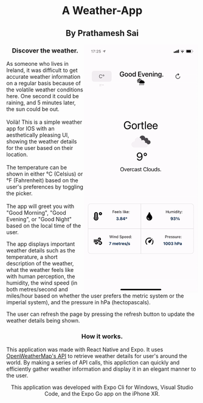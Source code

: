 # <h1 align="center">A Weather-App</h1>
<h2 align="center">By Prathamesh Sai</h2>
<img src="app-demo.gif" width="300" align="right"/>
<h3 align="center">Discover the weather.</h3>
<p>As someone who lives in Ireland, it was difficult to get accurate weather information on a regular basis because of the volatile weather conditions here. One second it could be raining, and 5 minutes later, the sun could be out. <br><br>
Voilà! This is a simple weather app for IOS with an aesthetically pleasing UI, showing the weather details for the user based on their location. <br><br> The temperature can be shown in either °C (Celsius) or °F (Fahrenheit) based on the user's preferences by toggling the picker. <br><br> The app will greet you with "Good Morning", "Good Evening", or "Good Night" based on the local time of the user.</p>
<p>The app displays important weather details such as the temperature, a short description of the weather, what the weather feels like with human perception, the humidity, the wind speed (in both metres/second and miles/hour based on whether the user prefers the metric system or the  imperial system), and the pressure in hPa (hectopascals). </p>
<p>The user can refresh the page by pressing the refresh button to update the weather details being shown.</p>

<h3 align="center">How it works.</h3>
<p>This application was made with React Native and Expo. It uses <a href="https://openweathermap.org/api">OpenWeatherMap's API</a> to retrieve weather details for user's around the world. By making a series of API calls, this appliction can quickly and efficiently gather weather information and display it in an elegant manner to the user.</p>
<p align="center">This application was developed with Expo Cli for Windows, Visual Studio Code, and the Expo Go app on the  iPhone XR. </p>

